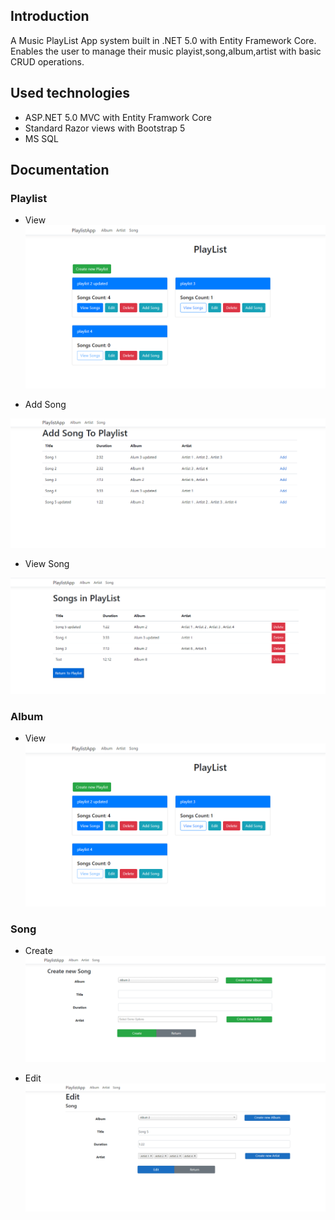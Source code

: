 ## Introduction
A Music PlayList App system built in .NET 5.0 with Entity Framework Core. Enables the user to manage their music playist,song,album,artist with basic CRUD operations. 

## Used technologies
- ASP.NET 5.0 MVC with Entity Framwork Core
- Standard Razor views with Bootstrap 5
- MS SQL 

## Documentation
### Playlist
- View
<img src="images-readme/playlist-index.PNG"></img>

- Add Song

<img src="images-readme/playlist-addsong.PNG"></img>

- View Song

<img src="images-readme/playlist-viewsong.PNG"></img>

### Album
- View
<img src="images-readme/playlist-index.PNG"></img>

### Song
- Create
<img src="images-readme/song-create.PNG"></img>

- Edit
<img src="images-readme/song-edit.PNG"></img>




